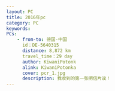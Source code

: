 ```yaml
---
layout: PC
title: 2016年pc
category: PC
keywords: 
PCs: 
    - from-to: 德国-中国
      id：DE-5640315
      distance: 8,872 km
      travel_time：29 day
      author: KiwaniPotonk
      alink: KiwaniPotonka
      cover: pcr_1.jpg
      description: 我收到的第一张明信片诶！
---
```

